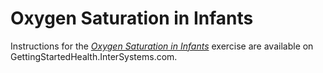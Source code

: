 # Oxygen Saturation in Infants

Instructions for the *[Oxygen Saturation in Infants](#)* exercise are available on GettingStartedHealth.InterSystems.com.
